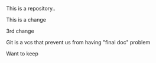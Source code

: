 This is a repository..

This is a change

3rd change

Git is a vcs that prevent us from having "final doc" problem

Want to keep